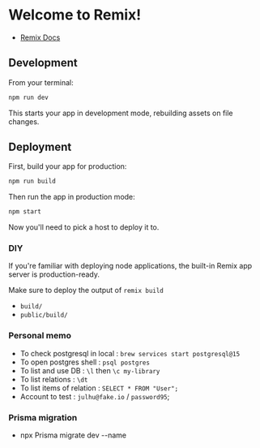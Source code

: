 # Welcome to Remix!

- [Remix Docs](https://remix.run/docs)

## Development

From your terminal:

```sh
npm run dev
```

This starts your app in development mode, rebuilding assets on file changes.

## Deployment

First, build your app for production:

```sh
npm run build
```

Then run the app in production mode:

```sh
npm start
```

Now you'll need to pick a host to deploy it to.

### DIY

If you're familiar with deploying node applications, the built-in Remix app server is production-ready.

Make sure to deploy the output of `remix build`

- `build/`
- `public/build/`

### Personal memo

- To check postgresql in local : `brew services start postgresql@15`
- To open postgres shell : `psql postgres`
- To list and use DB : `\l` then `\c my-library`
- To list relations : `\dt`
- To list items of relation : `SELECT * FROM "User";`
- Account to test : `julhu@fake.io` / `password95`;

### Prisma migration 

- npx Prisma migrate dev --name <migration-name>
